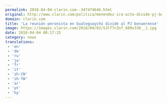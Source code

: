 ```yaml
---
permalink: 2018-04-04-clarin.com--347474646.html
original: http://www.clarin.com/politica/menendez-ira-acto-divide-pj-bonaerense_0_S1gE9UboG.html
domain: clarin.com
title: 'La reunión peronista en Gualeguaychú divide al PJ bonaerense'
image: https://images.clarin.com/2018/04/02/SJCf7cZof_600x338__1.jpg
date: 2018-04-04 00:17:25
category: news
translations: 
 - 'en'
 - 'de'
 - 'ru'
 - 'ja'
 - 'fr'
 - 'it'
 - 'zh-CN'
 - 'zh-TW'
 - 'ar'
 - 'pt'
 - 'hy'
---
```



